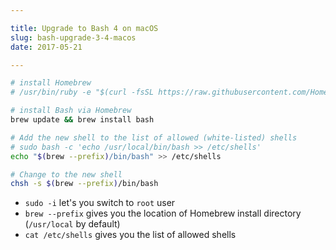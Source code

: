 ```yaml
---

title: Upgrade to Bash 4 on macOS
slug: bash-upgrade-3-4-macos
date: 2017-05-21

---
```


```bash
# install Homebrew
# /usr/bin/ruby -e "$(curl -fsSL https://raw.githubusercontent.com/Homebrew/install/master/install)"

# install Bash via Homebrew
brew update && brew install bash

# Add the new shell to the list of allowed (white-listed) shells
# sudo bash -c 'echo /usr/local/bin/bash >> /etc/shells'
echo "$(brew --prefix)/bin/bash" >> /etc/shells

# Change to the new shell
chsh -s $(brew --prefix)/bin/bash 
```

- `sudo -i` let's you switch to `root` user
- `brew --prefix` gives you the location of Homebrew install directory (`/usr/local` by default)
- `cat /etc/shells` gives you the list of allowed shells
